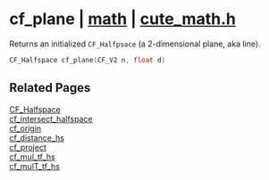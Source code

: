 # cf_plane | [math](https://github.com/RandyGaul/cute_framework/blob/master/docs/math_readme.md) | [cute_math.h](https://github.com/RandyGaul/cute_framework/blob/master/include/cute_math.h)

Returns an initialized `CF_Halfpsace` (a 2-dimensional plane, aka line).

```cpp
CF_Halfspace cf_plane(CF_V2 n, float d)
```

## Related Pages

[CF_Halfspace](https://github.com/RandyGaul/cute_framework/blob/master/docs/math/cf_halfspace.md)  
[cf_intersect_halfspace](https://github.com/RandyGaul/cute_framework/blob/master/docs/math/cf_intersect_halfspace.md)  
[cf_origin](https://github.com/RandyGaul/cute_framework/blob/master/docs/math/cf_origin.md)  
[cf_distance_hs](https://github.com/RandyGaul/cute_framework/blob/master/docs/math/cf_distance_hs.md)  
[cf_project](https://github.com/RandyGaul/cute_framework/blob/master/docs/math/cf_project.md)  
[cf_mul_tf_hs](https://github.com/RandyGaul/cute_framework/blob/master/docs/math/cf_mul_tf_hs.md)  
[cf_mulT_tf_hs](https://github.com/RandyGaul/cute_framework/blob/master/docs/math/cf_mult_tf_hs.md)  
